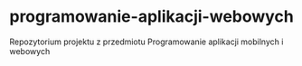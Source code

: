 # programowanie-aplikacji-webowych
Repozytorium projektu z przedmiotu Programowanie aplikacji mobilnych i webowych
